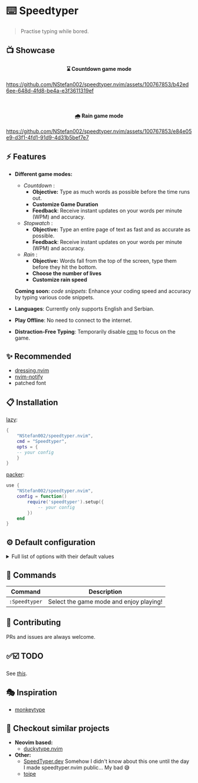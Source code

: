 # ⌨️ Speedtyper

>Practise typing while bored.

## 📺 Showcase

<h4 align="center">⌛ Countdown game mode</h4>

https://github.com/NStefan002/speedtyper.nvim/assets/100767853/b42ed6ee-648d-4fd8-be4a-e3f3611319ef

<br>

<h4 align="center">🌧️ Rain game mode</h4>

https://github.com/NStefan002/speedtyper.nvim/assets/100767853/e84e05e9-d3f1-4fd1-91d9-4d31b5bef7e7


<!-- _[GIF version](https://github.com/NStefan002/speedtyper.nvim/assets/100767853/207f0573-86f4-4d27-bf58-90d62a1a1b3e)_ -->



## ⚡️ Features

- **Different game modes:**
    * _Countdown_ :
        - **Objective:** Type as much words as possible before the time runs out.
        - **Customize Game Duration**
        - **Feedback**: Receive instant updates on your words per minute (WPM) and accuracy.
    * _Stopwatch_ :
        - **Objective:** Type an entire page of text as fast and as accurate as possible.
        - **Feedback**: Receive instant updates on your words per minute (WPM) and accuracy.
    * _Rain_ :
        - **Objective:** Words fall from the top of the screen, type them before they hit the bottom.
        - **Choose the number of lives**
        - **Customize rain speed**

    **Coming soon:** _code snippets_: Enhance your coding speed and accuracy by typing various code snippets.
- **Languages**: Currently only supports English and Serbian.
- **Play Offline**: No need to connect to the internet. <!-- **_Coming soon:_** Online mode with a larger variety of words. -->
- **Distraction-Free Typing**: Temporarily disable [cmp](https://github.com/hrsh7th/nvim-cmp) to focus on the game.


## ✨ Recommended
- [dressing.nvim](https://github.com/stevearc/dressing.nvim)
- [nvim-notify](https://github.com/rcarriga/nvim-notify)
- patched font

## 📋 Installation

[lazy](https://github.com/folke/lazy.nvim):

```lua
{
    "NStefan002/speedtyper.nvim",
    cmd = "Speedtyper",
    opts = {
    -- your config
    }
}
```

[packer](https://github.com/wbthomason/packer.nvim):

```lua
use {
    "NStefan002/speedtyper.nvim",
    config = function()
        require('speedtyper').setup({
            -- your config
        })
    end
}
```

## ⚙ Default configuration

<details>
<summary>Full list of options with their default values</summary>

```lua
{
    window = {
        height = 5, -- integer >= 5 | float in range (0, 1)
        width = 0.55, -- integer | float in range (0, 1)
        border = "rounded", -- "none" | "single" | "double" | "rounded" | "shadow" | "solid"
    },
    language = "en", -- "en" | "sr" currently only only supports English and Serbian
    game_modes = { -- prefered settings for different game modes
        -- type until time expires
        countdown = {
            time = 30,
        },
        -- type until you complete one page
        stopwatch = {
            hide_time = true, -- hide time while typing
        },
        -- NOTE: the window height will become the same as the window width
        rain = {
            initial_speed = 1.5, -- words fall down by one line every x seconds
            throttle = 7, -- increase speed every x seconds (set to -1 for constant speed)
            lives = 3,
        },
    },
    -- specify highlight group for each component
    highlights = {
        untyped_text = "Comment",
        typo = "ErrorMsg",
        clock = "ErrorMsg",
        falling_word_typed = "DiagnostcOk",
        falling_word = "Normal",
        falling_word_warning1 = "WarningMsg",
        falling_word_warning2 = "ErrorMsg",
    },
}
```

</details>

## 🧰 Commands

|   Command   |         Description        |
|-------------|----------------------------|
|  `:Speedtyper`  | Select the game mode and enjoy playing! |

## 🤝 Contributing

PRs and issues are always welcome.

## ✅☑️ TODO
See _[this](https://github.com/NStefan002/speedtyper.nvim/blob/main/TODO.md)_.

## 🎭 Inspiration

* [monkeytype](https://monkeytype.com/)

## 👀 Checkout similar projects

* **Neovim based:**
    - [duckytype.nvim](https://github.com/kwakzalver/duckytype.nvim)
* **Other:**
    - [SpeedTyper.dev](https://www.speedtyper.dev/)  Somehow I didn't know about this one until the day I made speedtyper.nvim public... My bad 😅
    - [toipe](https://github.com/Samyak2/toipe)

